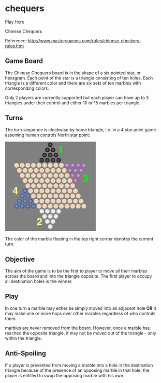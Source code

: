 # chequers

[Play Here](http://ccann.github.io/chequers/)

Chinese Chequers

Reference: http://www.mastersgames.com/rules/chinese-checkers-rules.htm

## Game Board
The Chinese Chequers board is in the shape of a six pointed star, or hexagram. Each point
of the star is a triangle consisting of ten holes. Each triangle is a different color and
there are six sets of ten marbles with corresponding colors.

Only 2 players are currently supported but each player can have up to 3 triangles under
their control and either 10 or 15 marbles per triangle.

## Turns

The turn sequence is clockwise by home triangle, i.e. in a 4 star point game assuming
human controls North star point:

<img src="turn-seq.png" alt="turn-seq" width=300/>

The color of the marble floating in the top right corner denotes the current turn.

## Objective
The aim of the game is to be the first to player to move all their marbles across the
board and into the triangle opposite.  The first player to occupy all destination holes
is the winner.

## Play

In one turn a marble may either be simply moved into an adjacent hole **OR** it may make
one or more hops over other marbles regardless of who controls them.

marbles are never removed from the board.  However, once a marble has reached the
opposite triangle, it may not be moved out of the triangle - only within the triangle.

## Anti-Spoiling

If a player is prevented from moving a marble into a hole in the destination triangle
because of the presence of an opposing marble in that hole, the player is entitled to
swap the opposing marble with his own.
